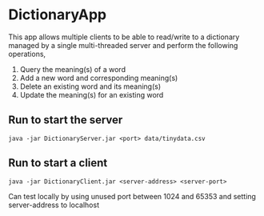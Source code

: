 # DictionaryApp
This app allows multiple clients to be able to read/write to a dictionary managed by a single multi-threaded server and perform the following operations,

1. Query the meaning(s) of a word
2. Add a new word and corresponding meaning(s)
3. Delete an existing word and its meaning(s)
4. Update the meaning(s) for an existing word


## Run to start the server 
    java -jar DictionaryServer.jar <port> data/tinydata.csv
## Run to start a client
    java -jar DictionaryClient.jar <server-address> <server-port>
Can test locally by using unused port between 1024 and 65353 and setting server-address to localhost  
